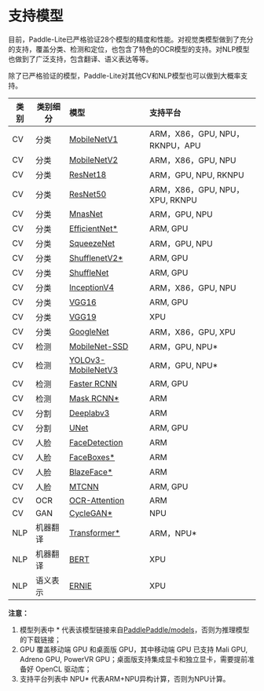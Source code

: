 # 支持模型

目前，Paddle-Lite已严格验证28个模型的精度和性能。对视觉类模型做到了充分的支持，覆盖分类、检测和定位，也包含了特色的OCR模型的支持。对NLP模型也做到了广泛支持，包含翻译、语义表达等等。

除了已严格验证的模型，Paddle-Lite对其他CV和NLP模型也可以做到大概率支持。

| 类别 | 类别细分 | 模型 | 支持平台 |
|-|-|:-|:-|
| CV | 分类 | [MobileNetV1](https://paddlelite-demo.bj.bcebos.com/models/mobilenet_v1_fp32_224_fluid.tar.gz) | ARM，X86，GPU, NPU，RKNPU，APU |
| CV | 分类 | [MobileNetV2](https://paddlelite-demo.bj.bcebos.com/models/mobilenet_v2_fp32_224_fluid.tar.gz) | ARM，X86，GPU, NPU |
| CV | 分类 | [ResNet18](https://paddlelite-demo.bj.bcebos.com/models/resnet18_fp32_224_fluid.tar.gz) | ARM，GPU, NPU, RKNPU |
| CV | 分类 | [ResNet50](https://paddlelite-demo.bj.bcebos.com/models/resnet50_fp32_224_fluid.tar.gz) | ARM，X86，GPU, NPU，XPU, RKNPU |
| CV | 分类 | [MnasNet](https://paddlelite-demo.bj.bcebos.com/models/mnasnet_fp32_224_fluid.tar.gz) | ARM，GPU, NPU |
| CV | 分类 | [EfficientNet*](https://github.com/PaddlePaddle/PaddleClas) | ARM, GPU |
| CV | 分类 | [SqueezeNet](https://paddlelite-demo.bj.bcebos.com/models/squeezenet_fp32_224_fluid.tar.gz) | ARM，GPU, NPU |
| CV | 分类 | [ShufflenetV2*](https://github.com/PaddlePaddle/PaddleClas) | ARM, GPU |
| CV | 分类 | [ShuffleNet](https://paddlepaddle-inference-banchmark.bj.bcebos.com/shufflenet_inference.tar.gz) | ARM, GPU |
| CV | 分类 | [InceptionV4](https://paddle-inference-dist.bj.bcebos.com/inception_v4_simple.tar.gz) | ARM，X86，GPU, NPU |
| CV | 分类 | [VGG16](https://paddlepaddle-inference-banchmark.bj.bcebos.com/VGG16_inference.tar) | ARM, GPU |
| CV | 分类 | [VGG19](https://paddlepaddle-inference-banchmark.bj.bcebos.com/VGG19_inference.tar) | XPU|
| CV | 分类 | [GoogleNet](https://paddlepaddle-inference-banchmark.bj.bcebos.com/GoogleNet_inference.tar) | ARM，X86，GPU, XPU |
| CV | 检测 | [MobileNet-SSD](https://paddlelite-demo.bj.bcebos.com/models/ssd_mobilenet_v1_pascalvoc_fp32_300_fluid.tar.gz) | ARM，GPU, NPU* |
| CV | 检测 | [YOLOv3-MobileNetV3](https://paddlelite-demo.bj.bcebos.com/models/yolov3_mobilenet_v3_prune86_FPGM_320_fp32_fluid.tar.gz) | ARM，GPU, NPU* |
| CV | 检测 | [Faster RCNN](https://paddlepaddle-inference-banchmark.bj.bcebos.com/faster_rcnn.tar) | ARM, GPU |
| CV | 检测 | [Mask RCNN*](https://github.com/PaddlePaddle/PaddleDetection/blob/release/0.4/docs/MODEL_ZOO_cn.md) | ARM |
| CV | 分割 | [Deeplabv3](https://paddlelite-demo.bj.bcebos.com/models/deeplab_mobilenet_fp32_fluid.tar.gz) | ARM |
| CV | 分割 | [UNet](https://paddlelite-demo.bj.bcebos.com/models/Unet.zip) | ARM, GPU |
| CV | 人脸 | [FaceDetection](https://paddlelite-demo.bj.bcebos.com/models/facedetection_fp32_240_430_fluid.tar.gz) | ARM |
| CV | 人脸 | [FaceBoxes*](https://github.com/PaddlePaddle/PaddleDetection/blob/release/0.4/docs/featured_model/FACE_DETECTION.md#FaceBoxes) | ARM |
| CV | 人脸 | [BlazeFace*](https://github.com/PaddlePaddle/PaddleDetection/blob/release/0.4/docs/featured_model/FACE_DETECTION.md#BlazeFace) | ARM |
| CV | 人脸 | [MTCNN](https://paddlelite-demo.bj.bcebos.com/models/mtcnn.zip) | ARM, GPU |
| CV | OCR | [OCR-Attention](https://paddle-inference-dist.bj.bcebos.com/ocr_attention.tar.gz) | ARM |
| CV | GAN | [CycleGAN*](https://github.com/PaddlePaddle/models/tree/release/1.7/PaddleCV/gan/cycle_gan) | NPU |
| NLP | 机器翻译 | [Transformer*](https://github.com/PaddlePaddle/models/tree/release/1.8/PaddleNLP/machine_translation/transformer) | ARM，NPU* |
| NLP | 机器翻译 | [BERT](https://paddle-inference-dist.bj.bcebos.com/PaddleLite/models_and_data_for_unittests/bert.tar.gz) | XPU |
| NLP | 语义表示 | [ERNIE](https://paddle-inference-dist.bj.bcebos.com/PaddleLite/models_and_data_for_unittests/ernie.tar.gz) | XPU |

**注意：** 
1. 模型列表中 * 代表该模型链接来自[PaddlePaddle/models](https://github.com/PaddlePaddle/models)，否则为推理模型的下载链接；
2. GPU 覆盖移动端 GPU 和桌面版 GPU，其中移动端 GPU 已支持 Mali GPU, Adreno GPU, PowerVR GPU；桌面版支持集成显卡和独立显卡，需要提前准备好 OpenCL 驱动库；
3. 支持平台列表中 NPU* 代表ARM+NPU异构计算，否则为NPU计算。
